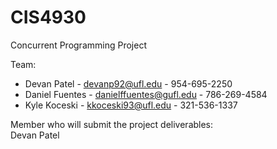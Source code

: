 CIS4930
=======

Concurrent Programming Project

Team:  
* Devan Patel - devanp92@ufl.edu - 954-695-2250  
* Daniel Fuentes - danielffuentes@gufl.edu - 786-269-4584  
* Kyle Koceski - kkoceski93@ufl.edu - 321-536-1337  

Member who will submit the project deliverables:    
	Devan Patel

